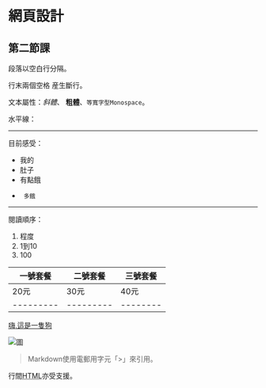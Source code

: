 網頁設計
=======

## 第二節課

段落以空白行分隔。

行末兩個空格  産生斷行。

文本屬性：_斜體_、
**粗體**、`等寬字型Monospace`。

水平線：

---

目前感受：

  * 我的
  * 肚子
  * 有點餓
  *      多餓
***
閱讀順序：

  1. 程度
  2. 1到10
  3. 100
  
| 一號套餐 |二號套餐 | 三號套餐|
|---------|--------|---------|
| 20元    | 30元   | 40元    |
|---------|---------|--------|

[嗨,這是一隻狗](https://i2.wp.com/5b0988e595225.cdn.sohucs.com/images/20180720/75740172688c40bbabbb929b7ad492c6.jpeg?w)

![圖](https://1.bp.blogspot.com/_Ia4k16d7RUw/SOxJ17NfV8I/AAAAAAAAAG0/nPpc9w59otk/s400/%E6%B5%B7%E7%B6%BF%E5%AF%B6%E5%AF%B6.bmp)

> Markdown使用電郵用字元「>」來引用。

行間<abbr title="Hypertext Markup Language">HTML</abbr>亦受支援。


